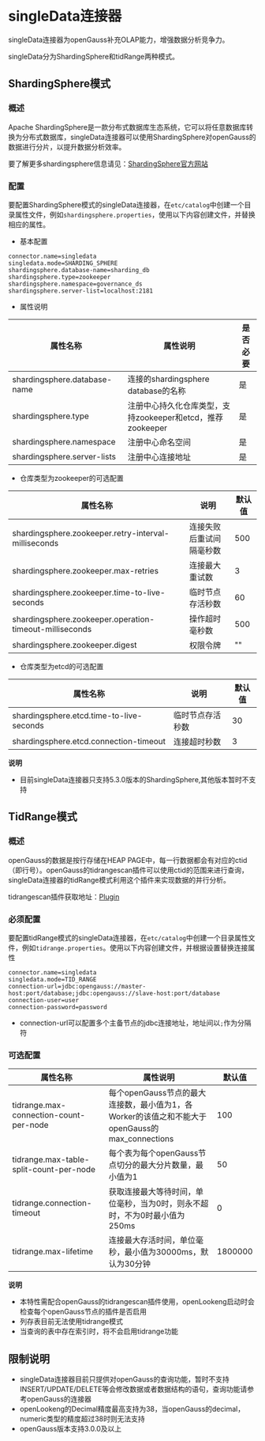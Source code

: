 # singleData连接器

singleData连接器为openGauss补充OLAP能力，增强数据分析竞争力。

singleData分为ShardingSphere和tidRange两种模式。

## ShardingSphere模式

### 概述

Apache ShardingSphere是一款分布式数据库生态系统，它可以将任意数据库转换为分布式数据库，singleData连接器可以使用ShardingSphere对openGauss的数据进行分片，以提升数据分析效率。

要了解更多shardingsphere信息请见：[ShardingSphere官方网站](https://shardingsphere.apache.org/)

### 配置

要配置ShardingSphere模式的singleData连接器，在`etc/catalog`中创建一个目录属性文件，例如`shardingsphere.properties`，使用以下内容创建文件，并替换相应的属性。

- 基本配置
``` properties
connector.name=singledata
singledata.mode=SHARDING_SPHERE
shardingsphere.database-name=sharding_db
shardingsphere.type=zookeeper
shardingsphere.namespace=governance_ds
shardingsphere.server-list=localhost:2181
```

- 属性说明

| 属性名称                         | 属性说明                                     | 是否必要 |
|------------------------------|------------------------------------------|------|
| shardingsphere.database-name | 连接的shardingsphere database的名称            | 是    |
| shardingsphere.type          | 注册中心持久化仓库类型，支持zookeeper和etcd，推荐zookeeper | 是    |
| shardingsphere.namespace     | 注册中心命名空间                                 | 是    |
| shardingsphere.server-lists  | 注册中心连接地址                                 | 是    |

- 仓库类型为zookeeper的可选配置

| 属性名称                                                    | 说明           | 默认值 |
|---------------------------------------------------------|--------------|-----|
| shardingsphere.zookeeper.retry-interval-milliseconds    | 连接失败后重试间隔毫秒数 | 500 |
| shardingsphere.zookeeper.max-retries                    | 连接最大重试数      | 3   |
| shardingsphere.zookeeper.time-to-live-seconds           | 临时节点存活秒数     | 60  |
| shardingsphere.zookeeper.operation-timeout-milliseconds | 操作超时毫秒数      | 500 |
| shardingsphere.zookeeper.digest                         | 权限令牌         | ""  |

- 仓库类型为etcd的可选配置

| 属性名称                                     | 说明       | 默认值 |
|------------------------------------------|----------|-----|
| shardingsphere.etcd.time-to-live-seconds | 临时节点存活秒数 | 30  |
| shardingsphere.etcd.connection-timeout   | 连接超时秒数   | 3   |

**说明**

- 目前singleData连接器只支持5.3.0版本的ShardingSphere,其他版本暂时不支持

## TidRange模式

### 概述

openGauss的数据是按行存储在HEAP PAGE中，每一行数据都会有对应的ctid（即行号）。openGauss的tidrangescan插件可以使用ctid的范围来进行查询，singleData连接器的tidRange模式利用这个插件来实现数据的并行分析。

tidrangescan插件获取地址：[Plugin](https://gitee.com/opengauss/Plugin)

### 必须配置

要配置tidRange模式的singleData连接器，在`etc/catalog`中创建一个目录属性文件，例如`tidrange.properties`。使用以下内容创建文件，并根据设置替换连接属性
```properties
connector.name=singledata
singledata.mode=TID_RANGE
connection-url=jdbc:opengauss://master-host:port/database;jdbc:opengauss://slave-host:port/database
connection-user=user
connection-password=password
```
- connection-url可以配置多个主备节点的jdbc连接地址，地址间以`;`作为分隔符

### 可选配置

| 属性名称                                    | 属性说明                                                                | 默认值     |
|-----------------------------------------|---------------------------------------------------------------------|---------|
| tidrange.max-connection-count-per-node  | 每个openGauss节点的最大连接数，最小值为1，各Worker的该值之和不能大于openGauss的max_connections | 100     |
| tidrange.max-table-split-count-per-node | 每个表为每个openGauss节点切分的最大分片数量，最小值为1                                    | 50      |
| tidrange.connection-timeout             | 获取连接最大等待时间，单位毫秒，当为0时，则永不超时，不为0时最小值为250ms                            | 0       |
| tidrange.max-lifetime                   | 连接最大存活时间，单位毫秒，最小值为30000ms，默认为30分钟                                   | 1800000 |

**说明**
- 本特性需配合openGauss的tidrangescan插件使用，openLookeng启动时会检查每个openGauss节点的插件是否启用
- 列存表目前无法使用tidrange模式
- 当查询的表中存在索引时，将不会启用tidrange功能

## 限制说明

- singleData连接器目前只提供对openGauss的查询功能，暂时不支持INSERT/UPDATE/DELETE等会修改数据或者数据结构的语句，查询功能请参考openGauss的连接器
- openLookeng的Decimal精度最高支持为38，当openGauss的decimal，numeric类型的精度超过38时则无法支持
- openGauss版本支持3.0.0及以上